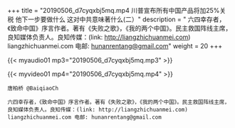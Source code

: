 +++
title = "20190506_d7cyqxbj5mq.mp4 川普宣布所有中国产品将加25%关税 他下一步要做什么 这对中共意味著什么(二）"
description = " 六四幸存者，《致命中国》序言作者。著有《失败之歌》，《我的两个中国》。民主救国阵线主席，良知媒体负责人。良知传媒：(link: http://liangzhichuanmei.com) liangzhichuanmei.com 电邮: hunanrentang@gmail.com"
weight = 20
+++

{{< myaudio01 mp3="20190506_d7cyqxbj5mq.mp3" >}}

{{< myvideo01 mp4="20190506_d7cyqxbj5mq.mp4" >}}

    唐柏桥 @BaiqiaoCh 

    六四幸存者，《致命中国》序言作者。著有《失败之歌》，《我的两个中国》。民主救国阵线主席，良知媒体负责人。良知传媒：(link: http://liangzhichuanmei.com) liangzhichuanmei.com 电邮: hunanrentang@gmail.com
